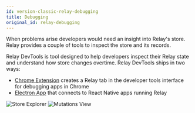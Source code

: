 ```yaml
---
id: version-classic-relay-debugging
title: Debugging
original_id: relay-debugging
---
```


When problems arise developers would need an insight into Relay's store. Relay provides a couple of tools to inspect the store and its records.

Relay DevTools is tool designed to help developers inspect their Relay state and understand how store changes overtime. Relay DevTools ships in two ways:

- [Chrome Extension][extension] creates a Relay tab in the developer tools interface for debugging apps in Chrome
- [Electron App][app] that connects to React Native apps running Relay

![Store Explorer](/relay/img/docs/store-explorer.png)
![Mutations View](/relay/img/docs/mutations-view.png)

[extension]:https://chrome.google.com/webstore/detail/relay-devtools/oppikflppfjfdpjimpdadhelffjpciba
[app]: https://www.npmjs.com/package/relay-devtools
